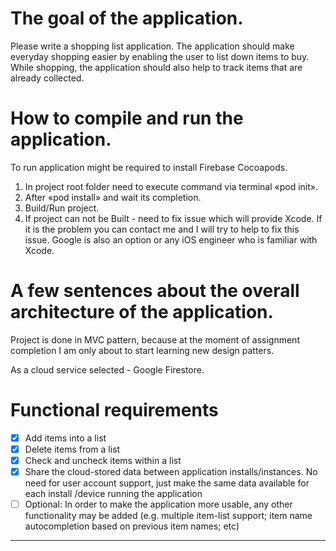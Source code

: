 # The goal of the application.
Please write a shopping list application.
The application should make everyday shopping easier by enabling the user to list down items to buy.
While shopping, the application should also help to track items that are already collected.

# How to compile and run the application.
To run application might be required to install Firebase Cocoapods.
1. In project root folder need to execute command via terminal «pod init».
2. After «pod install» and wait its completion.
3. Build/Run project.
4. If project can not be Built - need to fix issue which will provide Xcode. If it is the problem you can contact me and I will try to help to fix this issue. Google is also an option or any iOS engineer who is familiar with Xcode.

# A few sentences about the overall architecture of the application.
Project is done in MVC pattern, because at the moment of assignment completion I am only about to start learning new design patters.

As a cloud service selected - Google Firestore.

# Functional requirements
- [x] Add items into a list
- [x] Delete items from a list
- [x] Check and uncheck items within a list
- [x] Share the cloud-stored data between application installs/instances. No need for user account support, just make the same data available for each install
/device running the application
- [ ] Optional: In order to make the application more usable, any other functionality may be added (e.g. multiple item-list support; item name autocompletion
based on previous item names; etc)

---
